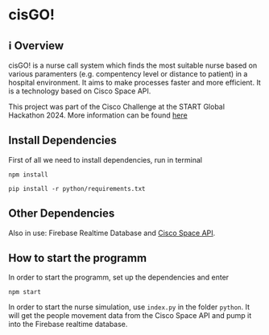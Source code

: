 # cisGO!

## ℹ️ Overview


cisGO! is a nurse call system which finds the most suitable nurse based on various paramenters (e.g. compentency level or distance to patient) in a hospital environment. It aims to make processes faster and more efficient. It is a technology based on Cisco Space API.  

This project was part of the Cisco Challenge at the START Global Hackathon 2024. More information can be found [here](https://github.com/START-Hack/Cisco_STARTHACK24)

## Install Dependencies

First of all we need to install dependencies, run in terminal
```shell
npm install
```
```shell
pip install -r python/requirements.txt 
```

## Other Dependencies
Also in use: Firebase Realtime Database and [Cisco Space API](https://partners.dnaspaces.eu/docs/v1/basic/index.html#!c-dnas-partners-overview.html). 


## How to start the programm
In order to start the programm, set up the dependencies and enter 
```
npm start
```
In order to start the nurse simulation, use `index.py` in the folder `python`. It will get the people movement data from the Cisco Space API and pump it into the Firebase realtime database. 

